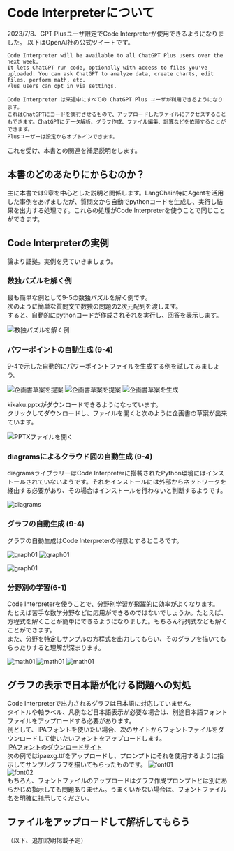 #  Code Interpreterについて

2023/7/8、GPT Plusユーザ限定でCode Interpreterが使用できるようになりました。
以下はOpenAI社の公式ツイートです。  
```
Code Interpreter will be available to all ChatGPT Plus users over the next week.
It lets ChatGPT run code, optionally with access to files you've uploaded. You can ask ChatGPT to analyze data, create charts, edit files, perform math, etc.
Plus users can opt in via settings.

Code Interpreter は来週中にすべての ChatGPT Plus ユーザが利用できるようになります。
これはChatGPTにコードを実行させるもので、アップロードしたファイルにアクセスすることもできます。ChatGPTにデータ解析、グラフ作成、ファイル編集、計算などを依頼することができます。
Plusユーザーは設定からオプトインできます。
```
これを受け、本書との関連を補足説明をします。
##  本書のどのあたりにからむのか？
主に本書では9章を中心とした説明と関係します。LangChain特にAgentを活用した事例をあげましたが、質問文から自動でpythonコードを生成し、実行し結果を出力する処理です。これらの処理がCode Interpreterを使うことで同じことができます。

## Code Interpreterの実例
論より証拠。実例を見ていきましょう。  
### 数独パズルを解く例
最も簡単な例として9-5の数独パズルを解く例です。  
次のように簡単な質問文で数独の問題の2次元配列を渡します。  
すると、自動的にpythonコードが作成されそれを実行し、回答を表示します。  

![数独パズルを解く例](./images/ci_sudoku.jpg)

### パワーポイントの自動生成 (9-4)
9-4で示した自動的にパワーポイントファイルを生成する例を試してみましょう。

![企画書草案を提案](./images/pptx01.PNG)
![企画書草案を提案](./images/pptx02.PNG)
![企画書草案を生成](./images/pptx03.PNG)
  
kikaku.pptxがダウンロードできるようになっています。  
クリックしてダウンロードし、ファイルを開くと次のように企画書の草案が出来ています。  
  
![PPTXファイルを開く](./images/pptx04.PNG)

### diagramsによるクラウド図の自動生成 (9-4)
diagramsライブラリーはCode Interpreterに搭載されたPython環境にはインストールされていないようです。それをインストールには外部からネットワークを経由する必要があり、その場合はインストールを行わないと判断するようです。

![diagrams](./images/diagrams.PNG)


### グラフの自動生成 (9-4)
グラフの自動生成はCode Interpreterの得意とするところです。

![graph01](./images/graph01.PNG)
![graph01](./images/graph02.PNG)
  
  
![graph01](./images/graph03.PNG)

### 分野別の学習(6-1)  
Code Interpreterを使うことで、分野別学習が飛躍的に効率がよくなります。  
たとえば苦手な数学分野などに応用ができるのではないでしょうか。たとえば、方程式を解くことが簡単にできるようになりました。もちろん行列式なども解くことができます。  
また、分野を特定しサンプルの方程式を出力してもらい、そのグラフを描いてもらったりすると理解が深まります。

![math01](./images/math01.PNG)
![math01](./images/math02.PNG)
![math01](./images/math03.PNG)


## グラフの表示で日本語が化ける問題への対処

Code Interpreterで出力されるグラフは日本語に対応していません。  
タイトルや軸ラベル、凡例など日本語表示が必要な場合は、別途日本語フォントファイルをアップロードする必要があります。  
例として、IPAフォントを使いたい場合、次のサイトからフォントファイルをダウンロードして使いたいフォントをアップロードします。  
[IPAフォントのダウンロードサイト](https://moji.or.jp/ipafont/ipafontdownload/)  
次の例ではipaexg.ttfをアップロードし、プロンプトにそれを使用するように指示してサンプルグラフを描いてもらったものです。
![font01](./images/font01.png)  
![font02](./images/font02.png)  
もちろん、フォントファイルのアップロードはグラフ作成プロンプトとは別にあらかじめ指示しても問題ありません。うまくいかない場合は、フォントファイル名を明確に指示してください。


## ファイルをアップロードして解析してもらう


  
（以下、追加説明掲載予定）
